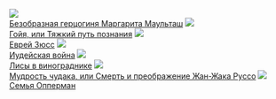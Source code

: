 ![](/books/prose_classic/Лион%20Фейхтвангер/Безобразная%20герцогиня%20Маргарита%20Маульташ.jpg)  
[Безобразная герцогиня Маргарита Маульташ](/books/prose_classic/Лион%20Фейхтвангер/Безобразная%20герцогиня%20Маргарита%20Маульташ)
![](/books/prose_classic/Лион%20Фейхтвангер/Гойя,%20или%20Тяжкий%20путь%20познания.jpg)  
[Гойя, или Тяжкий путь познания](/books/prose_classic/Лион%20Фейхтвангер/Гойя,%20или%20Тяжкий%20путь%20познания)
![](/books/prose_classic/Лион%20Фейхтвангер/Еврей%20Зюсс.jpg)  
[Еврей Зюсс](/books/prose_classic/Лион%20Фейхтвангер/Еврей%20Зюсс)
![](/books/prose_classic/Лион%20Фейхтвангер/Иудейская%20война.jpg)  
[Иудейская война](/books/prose_classic/Лион%20Фейхтвангер/Иудейская%20война)
![](/books/prose_classic/Лион%20Фейхтвангер/Лисы%20в%20винограднике.jpg)  
[Лисы в винограднике](/books/prose_classic/Лион%20Фейхтвангер/Лисы%20в%20винограднике)
![](/books/prose_classic/Лион%20Фейхтвангер/Мудрость%20чудака,%20или%20Смерть%20и%20преображение%20Жан-Жака%20Руссо.jpg)  
[Мудрость чудака, или Смерть и преображение Жан-Жака Руссо](/books/prose_classic/Лион%20Фейхтвангер/Мудрость%20чудака,%20или%20Смерть%20и%20преображение%20Жан-Жака%20Руссо)
![](/books/prose_classic/Лион%20Фейхтвангер/Семья%20Опперман.jpg)  
[Семья Опперман](/books/prose_classic/Лион%20Фейхтвангер/Семья%20Опперман)